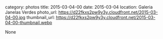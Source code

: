 category: photos 
title: 2015-03-04-00
date: 2015-03-04
location: Galeria Janelas Verdes
photo_url: https://d22fkxs2pw9y3y.cloudfront.net/2015-03-04-00.jpg
thumbnail_url: https://d22fkxs2pw9y3y.cloudfront.net/2015-03-04-00-thumbnail.webp

None